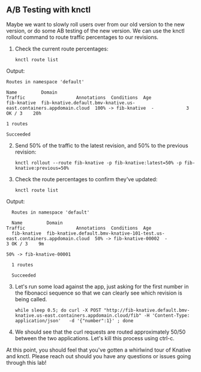 ## A/B Testing with knctl

Maybe we want to slowly roll users over from our old version to the new version, or do some AB testing of the new version. We can use the knctl rollout command to route traffic percentages to our revisions.

1. Check the current route percentages:

	```
	knctl route list
	```

  Output:
  ```
  Routes in namespace 'default'

  Name         Domain                                                              Traffic                   Annotations  Conditions  Age  
  fib-knative  fib-knative.default.bmv-knative.us-east.containers.appdomain.cloud  100% -> fib-knative  -            3 OK / 3    20h  

  1 routes

  Succeeded
  ```

2. Send 50% of the traffic to the latest revision, and 50% to the previous revision:

	```
	knctl rollout --route fib-knative -p fib-knative:latest=50% -p fib-knative:previous=50%
	```

3. Check the route percentages to confirm they've updated:

	```
	knctl route list
	```

  Output:
  ```
	Routes in namespace 'default'

	Name         Domain                                                                       Traffic                   Annotations  Conditions  Age  
	fib-knative  fib-knative.default.bmv-knative-101-test.us-east.containers.appdomain.cloud  50% -> fib-knative-00002  -            3 OK / 3    9m  
	                                                                                          50% -> fib-knative-00001                             

	1 routes

	Succeeded
```

3. Let's run some load against the app, just asking for the first number in the fibonacci sequence so that we can clearly see which revision is being called.

	```
	while sleep 0.5; do curl -X POST "http://fib-knative.default.bmv-knative.us-east.containers.appdomain.cloud/fib" -H 'Content-Type: application/json'   -d '{"number":1}' ; done
	```

4. We should see that the curl requests are routed approximately 50/50 between the two applications. Let's kill this process using ctrl-c.


At this point, you should feel that you've gotten a whirlwind tour of Knative and knctl. Please reach out should you have any questions or issues going through this lab!
